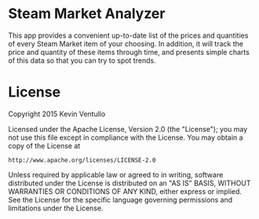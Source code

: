 Steam Market Analyzer
=====
This app provides a convenient up-to-date list of the prices and quantities of every Steam Market item of your choosing. In addition, it will track the price and quantity of these items through time, and presents simple charts of this data so that you can try to spot trends.

License
=======
Copyright 2015 Kevin Ventullo

Licensed under the Apache License, Version 2.0 (the "License");
you may not use this file except in compliance with the License.
You may obtain a copy of the License at

    http://www.apache.org/licenses/LICENSE-2.0

Unless required by applicable law or agreed to in writing, software
distributed under the License is distributed on an "AS IS" BASIS,
WITHOUT WARRANTIES OR CONDITIONS OF ANY KIND, either express or implied.
See the License for the specific language governing permissions and
limitations under the License.